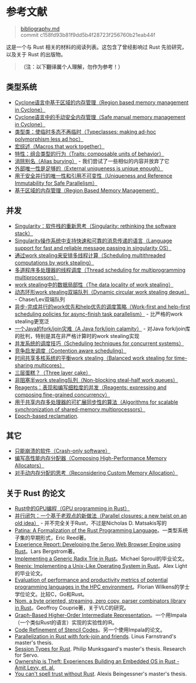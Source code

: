 # 参考文献

> [bibliography.md](https://github.com/rust-lang/rust/blob/stable/src/doc/book/bibliography.md)
> <br>
> commit c158fd93b81f9dd5b4f28723f256760b21eab44f

这是一个与 Rust 相关的材料的阅读列表。这包含了曾经影响过 Rust 先验研究，以及关于 Rust 的出版物。

> **（注：以下翻译属个人理解，勿作为参考！）**

## 类型系统

* [Cyclone语言中基于区域的内存管理（Region based memory management in Cyclone）](http://209.68.42.137/ucsd-pages/Courses/cse227.w03/handouts/cyclone-regions.pdf)
* [Cyclone语言中的手动安全内存管理（Safe manual memory management in Cyclone）](http://www.cs.umd.edu/projects/PL/cyclone/scp.pdf)
* [类型类：使临时多态不再临时（Typeclasses: making ad-hoc polymorphism less ad hoc）](http://www.ps.uni-sb.de/courses/typen-ws99/class.ps.gz)
* [宏综述（Macros that work together）](https://www.cs.utah.edu/plt/publications/jfp12-draft-fcdf.pdf)
* [特性：组合类型的行为（Traits: composable units of behavior）](http://scg.unibe.ch/archive/papers/Scha03aTraits.pdf)
* [消除别名（Alias burying）](http://www.cs.uwm.edu/faculty/boyland/papers/unique-preprint.ps) - 我们尝试了一些相似的内容并放弃了它
* [外部唯一性是足够的（External uniqueness is unique enough）](http://www.computingscience.nl/research/techreps/repo/CS-2002/2002-048.pdf)
* [用于安全并行的唯一性和引用不可变性（Uniqueness and Reference Immutability for Safe Parallelism）](https://research.microsoft.com/pubs/170528/msr-tr-2012-79.pdf)
* [基于区域的内存管理（Region Based Memory Management）](http://www.cs.ucla.edu/~palsberg/tba/papers/tofte-talpin-iandc97.pdf)

## 并发

* [Singularity：软件栈的重新思考（Singularity: rethinking the software stack）](https://research.microsoft.com/pubs/69431/osr2007_rethinkingsoftwarestack.pdf)
* [Singularity操作系统中支持快速和可靠的消息传递的语言（Language support for fast and reliable message passing in singularity OS）](https://research.microsoft.com/pubs/67482/singsharp.pdf)
* [通过work stealing来安排多线程计算（Scheduling multithreaded computations by work stealing）](http://supertech.csail.mit.edu/papers/steal.pdf)
* [多道程序多处理器的线程调度（Thread scheduling for multiprogramming multiprocessors）](http://www.eecis.udel.edu/~cavazos/cisc879-spring2008/papers/arora98thread.pdf)
* [work stealing中的数据局部性（The data locality of work stealing）](http://www.aladdin.cs.cmu.edu/papers/pdfs/y2000/locality_spaa00.pdf)
* [动态环形work stealing双端队列（Dynamic circular work stealing deque）](http://citeseerx.ist.psu.edu/viewdoc/download?doi=10.1.1.170.1097&rep=rep1&type=pdf) - Chase/Lev双端队列
* [异步-完成并行的work优先和help优先的调度策略（Work-first and help-first scheduling policies for async-finish task parallelism）](http://www.cs.rice.edu/~yguo/pubs/PID824943.pdf) - 比严格的work stealing更宽泛
* [一个Java的fork/join灾难（A Java fork/join calamity）](http://www.coopsoft.com/ar/CalamityArticle.html) - 对Java fork/join库的批判，特别是其在非严格计算时的work stealing实现
* [并发系统的调度技巧（Scheduling techniques for concurrent systems）](http://www.ece.rutgers.edu/~parashar/Classes/ece572-papers/05/ps-ousterhout.pdf)
* [竞争启发调度（Contention aware scheduling）](http://www.blagodurov.net/files/a8-blagodurov.pdf)
* [时间共享多核系统的平衡work stealing（Balanced work stealing for time-sharing multicores）](http://www.cse.ohio-state.edu/hpcs/WWW/HTML/publications/papers/TR-12-1.pdf)
* [三层蛋糕？（Three layer cake）](http://www.upcrc.illinois.edu/workshops/paraplop10/papers/paraplop10_submission_8.pdf)
* [非阻塞半work stealing队列（Non-blocking steal-half work queues）](http://www.cs.bgu.ac.il/~hendlerd/papers/p280-hendler.pdf)
* [Reagents：表现和编写细粒度的并发（Reagents: expressing and composing fine-grained concurrency）](http://www.mpi-sws.org/~turon/reagents.pdf)
* [用于共享内存多处理器的可扩展同步性的算法（Algorithms for scalable synchronization of shared-memory multiprocessors）](https://www.cs.rochester.edu/u/scott/papers/1991_TOCS_synch.pdf)
* [Epoch-based reclamation](https://www.cl.cam.ac.uk/techreports/UCAM-CL-TR-579.pdf).

## 其它

* [只能崩溃的软件（Crash-only software）](https://www.usenix.org/legacy/events/hotos03/tech/full_papers/candea/candea.pdf)
* [编写高性能内存分配器（Composing High-Performance Memory Allocators）](http://people.cs.umass.edu/~emery/pubs/berger-pldi2001.pdf)
* [对手动内存分配的思考（Reconsidering Custom Memory Allocation）](http://people.cs.umass.edu/~emery/pubs/berger-oopsla2002.pdf)

## **关于** Rust 的论文

* [Rust中的GPU编程（GPU programming in Rust）](http://www.cs.indiana.edu/~eholk/papers/hips2013.pdf)
* [并行闭包：一个基于老观点的新做法（Parallel closures: a new twist on an old idea）](https://www.usenix.org/conference/hotpar12/parallel-closures-new-twist-old-idea) - 并不完全关于Rust，不过是Nicholas D. Matsakis写的
* [Patina: A Formalization of the Rust Programming Language](ftp://ftp.cs.washington.edu/tr/2015/03/UW-CSE-15-03-02.pdf)。一类型系统子集的早期形式，Eric Reed著。
* [Experience Report: Developing the Servo Web Browser Engine using Rust](http://arxiv.org/abs/1505.07383)。Lars Bergstrom著。
* [Implementing a Generic Radix Trie in Rust](https://michaelsproul.github.io/rust_radix_paper/rust-radix-sproul.pdf)。Michael Sproul的毕业论文。
* [Reenix: Implementing a Unix-Like Operating System in Rust](http://scialex.github.io/reenix.pdf)。Alex Light的毕业论文。
* [Evaluation of performance and productivity metrics of potential programming languages in the HPC environment](http://doc.rust-lang.org/stable/book/academic-research.html)。Florian Wilkens的学士学位论文。比较C，Go和Rust。
* [Nom, a byte oriented, streaming, zero copy, parser combinators library in Rust](http://spw15.langsec.org/papers/couprie-nom.pdf)。Geoffroy Couprie著，关于VLC的研究。
* [Graph-Based Higher-Order Intermediate Representation](http://compilers.cs.uni-saarland.de/papers/lkh15_cgo.pdf)。一个用Impala（一个类似Rust的语言）实现的实验性的IR。
* [Code Refinement of Stencil Codes](http://compilers.cs.uni-saarland.de/papers/ppl14_web.pdf)。另一个使用Impala的论文。
* [Parallelization in Rust with fork-join and
  friends](http://publications.lib.chalmers.se/records/fulltext/219016/219016.pdf). Linus
  Farnstrand's master's thesis.
* [Session Types for
  Rust](http://munksgaard.me/papers/laumann-munksgaard-larsen.pdf). Philip
  Munksgaard's master's thesis. Research for Servo.
* [Ownership is Theft: Experiences Building an Embedded OS in Rust - Amit Levy, et. al.](http://amitlevy.com/papers/tock-plos2015.pdf)
* [You can't spell trust without Rust](https://raw.githubusercontent.com/Gankro/thesis/master/thesis.pdf). Alexis Beingessner's master's thesis.
